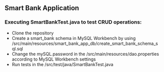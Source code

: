 ## Smart Bank Application
### Executing SmartBankTest.java to test CRUD operations:
* Clone the repository
* Create a smart_bank schema in MySQL Workbench by using /src/main/resources/smart_bank_app_db/create_smart_bank_schema_sql.sql
* Change the mySQL.password in the /src/main/resources/dao.properties according to MySQL Workbench settings
* Run tests in the /src/test/java/SmartBankTest.java